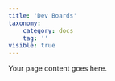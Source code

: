 ```yaml
---
title: 'Dev Boards'
taxonomy:
    category: docs
    tag: ''
visible: true
---
```


Your page content goes here.